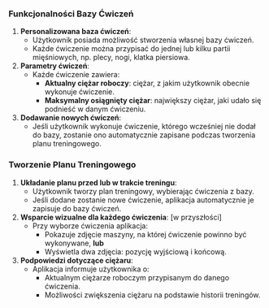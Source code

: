 ### **Funkcjonalności Bazy Ćwiczeń**

1. **Personalizowana baza ćwiczeń**:
    - Użytkownik posiada możliwość stworzenia własnej bazy ćwiczeń.
    - Każde ćwiczenie można przypisać do jednej lub kilku partii mięśniowych, np. plecy, nogi, klatka piersiowa.
2. **Parametry ćwiczeń**:
    - Każde ćwiczenie zawiera:
        - **Aktualny ciężar roboczy**: ciężar, z jakim użytkownik obecnie wykonuje ćwiczenie.
        - **Maksymalny osiągnięty ciężar**: największy ciężar, jaki udało się podnieść w danym ćwiczeniu.
3. **Dodawanie nowych ćwiczeń**:
    - Jeśli użytkownik wykonuje ćwiczenie, którego wcześniej nie dodał do bazy, zostanie ono automatycznie zapisane podczas tworzenia planu treningowego.

### **Tworzenie Planu Treningowego**

1. **Układanie planu przed lub w trakcie treningu**:
    - Użytkownik tworzy plan treningowy, wybierając ćwiczenia z bazy.
    - Jeśli dodane zostanie nowe ćwiczenie, aplikacja automatycznie je zapisuje do bazy ćwiczeń.
2. **Wsparcie wizualne dla każdego ćwiczenia**: [w przyszłości]
    - Przy wyborze ćwiczenia aplikacja:
        - Pokazuje zdjęcie maszyny, na której ćwiczenie powinno być wykonywane, **lub**
        - Wyświetla dwa zdjęcia: pozycję wyjściową i końcową.
3. **Podpowiedzi dotyczące ciężaru**:
    - Aplikacja informuje użytkownika o:
        - Aktualnym ciężarze roboczym przypisanym do danego ćwiczenia.
        - Możliwości zwiększenia ciężaru na podstawie historii treningów.